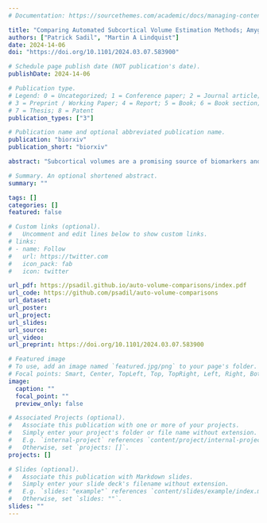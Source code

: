 ```yaml
---
# Documentation: https://sourcethemes.com/academic/docs/managing-content/

title: "Comparing Automated Subcortical Volume Estimation Methods; Amygdala Volumes Estimated by FSL and FreeSurfer Have Poor Consistency"
authors: ["Patrick Sadil", "Martin A Lindquist"]
date: 2024-14-06
doi: "https://doi.org/10.1101/2024.03.07.583900"

# Schedule page publish date (NOT publication's date).
publishDate: 2024-14-06

# Publication type.
# Legend: 0 = Uncategorized; 1 = Conference paper; 2 = Journal article;
# 3 = Preprint / Working Paper; 4 = Report; 5 = Book; 6 = Book section;
# 7 = Thesis; 8 = Patent
publication_types: ["3"]

# Publication name and optional abbreviated publication name.
publication: "biorxiv"
publication_short: "biorxiv"

abstract: "Subcortical volumes are a promising source of biomarkers and features in biosignatures, and automated methods facilitate extracting them in large, phenotypically rich datasets. However, while extensive research has verified that the automated methods produce volumes that are similar to those generated by expert annotation, the consistency of methods with each other is understudied. Using data from the UK Biobank, we compare the estimates of subcortical volumes produced by two popular software suites: FSL and FreeSurfer. Although most subcortical volumes exhibit good to excellent consistency across the methods, the tools produce diverging estimates of amygdalar volume. Through simulation, we show that this poor consistency can lead to conflicting results, where one but not the other tool suggests statistical significance, or where both tools suggest a significant relationship but in opposite directions. Considering these issues, we discuss several ways in which care should be taken when reporting on relationships involving amygdalar volume."

# Summary. An optional shortened abstract.
summary: ""

tags: []
categories: []
featured: false

# Custom links (optional).
#   Uncomment and edit lines below to show custom links.
# links:
# - name: Follow
#   url: https://twitter.com
#   icon_pack: fab
#   icon: twitter

url_pdf: https://psadil.github.io/auto-volume-comparisons/index.pdf
url_code: https://github.com/psadil/auto-volume-comparisons
url_dataset: 
url_poster: 
url_project: 
url_slides:
url_source:
url_video: 
url_preprint: https://doi.org/10.1101/2024.03.07.583900

# Featured image
# To use, add an image named `featured.jpg/png` to your page's folder. 
# Focal points: Smart, Center, TopLeft, Top, TopRight, Left, Right, BottomLeft, Bottom, BottomRight.
image:
  caption: ""
  focal_point: ""
  preview_only: false

# Associated Projects (optional).
#   Associate this publication with one or more of your projects.
#   Simply enter your project's folder or file name without extension.
#   E.g. `internal-project` references `content/project/internal-project/index.md`.
#   Otherwise, set `projects: []`.
projects: []

# Slides (optional).
#   Associate this publication with Markdown slides.
#   Simply enter your slide deck's filename without extension.
#   E.g. `slides: "example"` references `content/slides/example/index.md`.
#   Otherwise, set `slides: ""`.
slides: ""
---
```

